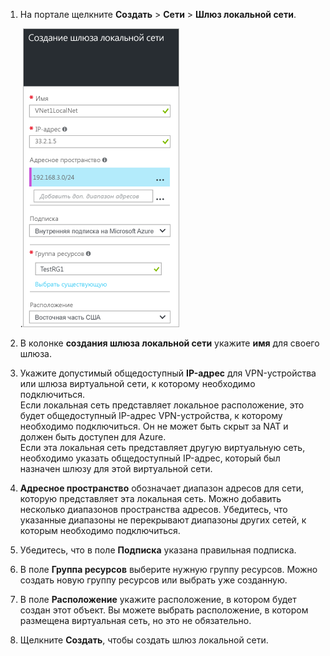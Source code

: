 1. На портале щелкните **Создать** > **Сети** > **Шлюз локальной сети**.

	.![Создание локального сетевого шлюза](./media/vpn-gateway-add-lng-rm-portal-include/addlng250.png)

2. В колонке **создания шлюза локальной сети** укажите **имя** для своего шлюза.
 
3. Укажите допустимый общедоступный **IP-адрес** для VPN-устройства или шлюза виртуальной сети, к которому необходимо подключиться.<br>Если локальная сеть представляет локальное расположение, это будет общедоступный IP-адрес VPN-устройства, к которому необходимо подключиться. Он не может быть скрыт за NAT и должен быть доступен для Azure.<br>Если эта локальная сеть представляет другую виртуальную сеть, необходимо указать общедоступный IP-адрес, который был назначен шлюзу для этой виртуальной сети.<br>

4. **Адресное пространство** обозначает диапазон адресов для сети, которую представляет эта локальная сеть. Можно добавить несколько диапазонов пространства адресов. Убедитесь, что указанные диапазоны не перекрывают диапазоны других сетей, к которым необходимо подключиться.
 
5. Убедитесь, что в поле **Подписка** указана правильная подписка.

6. В поле **Группа ресурсов** выберите нужную группу ресурсов. Можно создать новую группу ресурсов или выбрать уже созданную.

7. В поле **Расположение** укажите расположение, в котором будет создан этот объект. Вы можете выбрать расположение, в котором размещена виртуальная сеть, но это не обязательно.

8. Щелкните **Создать**, чтобы создать шлюз локальной сети.

<!---HONumber=AcomDC_0810_2016---->
